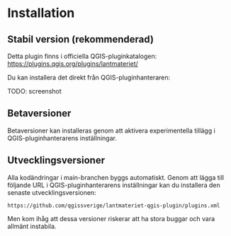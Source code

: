 # Installation

## Stabil version (rekommenderad)

Detta plugin finns i officiella QGIS-pluginkatalogen: https://plugins.qgis.org/plugins/lantmateriet/

Du kan installera det direkt från QGIS-pluginhanteraren:

TODO: screenshot

## Betaversioner

Betaversioner kan installeras genom att aktivera experimentella tillägg i QGIS-pluginhanterarens inställningar.

## Utvecklingsversioner

Alla kodändringar i main-branchen byggs automatiskt. Genom att lägga till följande URL i QGIS-pluginhanterarens inställningar kan du installera den senaste utvecklingsversionen:

```url
https://github.com/qgissverige/lantmateriet-qgis-plugin/plugins.xml
```

Men kom ihåg att dessa versioner riskerar att ha stora buggar och vara allmänt instabila.
